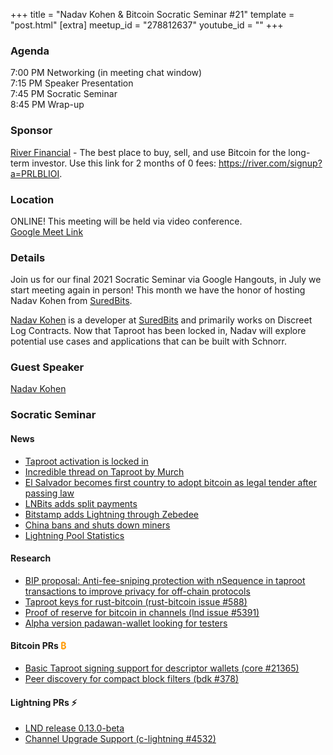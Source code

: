 +++
title = "Nadav Kohen & Bitcoin Socratic Seminar #21"
template = "post.html"
[extra]
meetup_id = "278812637"
youtube_id = ""
+++

### Agenda  

7:00 PM Networking (in meeting chat window)  
7:15 PM Speaker Presentation  
7:45 PM Socratic Seminar  
8:45 PM Wrap-up  

### Sponsor  

[River Financial](https://river.com/) - The best place to buy, sell, and use Bitcoin for the 
long-term investor. Use this link for 2 months of 0 fees: <https://river.com/signup?a=PRLBLIOI>.

 ### Location  

ONLINE! This meeting will be held via video conference.  
[Google Meet Link](https://meet.google.com/tdz-bkpi-obs)

### Details  

Join us for our final 2021 Socratic Seminar via Google Hangouts, in July we start meeting again in person! 
This month we have the honor of hosting Nadav Kohen from [SuredBits].

[Nadav Kohen] is a developer at [SuredBits] and primarily works on Discreet Log Contracts. Now that 
Taproot has been locked in, Nadav will explore potential use cases and applications that can be 
built with Schnorr.

### Guest Speaker

[Nadav Kohen]

[Nadav Kohen]: https://twitter.com/nadav_kohen
[SuredBits]: https://twitter.com/Suredbits

### Socratic Seminar

#### News

- [Taproot activation is locked in](https://bitcoinmagazine.com/technical/taproot-activates-massive-upgrade)
- [Incredible thread on Taproot by Murch](https://twitter.com/murchandamus/status/1406812279006453760?s=20)
- [El Salvador becomes first country to adopt bitcoin as legal tender after passing law](  https://www.cnbc.com/2021/06/09/el-salvador-proposes-law-to-make-bitcoin-legal-tender.html)
- [LNBits adds split payments](https://twitter.com/arcbtc/status/1403101501766180866)
- [Bitstamp adds Lightning through Zebedee](https://twitter.com/Bitstamp/status/1404565565956632591?s=20)
- [China bans and shuts down miners](https://twitter.com/DocumentingBTC/status/1406266083632373763?s=20)
- [Lightning Pool Statistics](https://twitter.com/LightningPool/status/1391676433504903168?s=20)

#### Research  

- [BIP proposal: Anti-fee-sniping protection with nSequence in taproot transactions to improve privacy for off-chain protocols](  https://lists.linuxfoundation.org/pipermail/bitcoin-dev/2021-June/019048.html)
- [Taproot keys for rust-bitcoin (rust-bitcoin issue #588)](https://github.com/rust-bitcoin/rust-bitcoin/issues/588)
- [Proof of reserve for bitcoin in channels (lnd issue #5391)](https://github.com/lightningnetwork/lnd/issues/5391)
- [Alpha version padawan-wallet looking for testers](https://github.com/thunderbiscuit/padawan-wallet)

#### Bitcoin PRs <font color="#FF9900">₿</font>  

- [Basic Taproot signing support for descriptor wallets (core #21365)](https://github.com/bitcoin/bitcoin/pull/21365)  
- [Peer discovery for compact block filters (bdk #378)](https://github.com/bitcoindevkit/bdk/pull/378)

#### Lightning PRs ⚡ 

- [LND release 0.13.0-beta](https://github.com/lightningnetwork/lnd/releases/tag/v0.13.0-beta.rc5)
- [Channel Upgrade Support (c-lightning #4532)](https://github.com/ElementsProject/lightning/pull/4532)